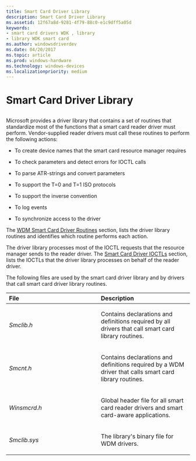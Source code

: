 ```yaml
---
title: Smart Card Driver Library
description: Smart Card Driver Library
ms.assetid: 12f67a8d-9281-4f79-88c0-e1c9dff5a05d
keywords:
- smart card drivers WDK , library
- library WDK smart card
ms.author: windowsdriverdev
ms.date: 04/20/2017
ms.topic: article
ms.prod: windows-hardware
ms.technology: windows-devices
ms.localizationpriority: medium
---
```


# Smart Card Driver Library


## <span id="_ntovr_smart_card_driver_library"></span><span id="_NTOVR_SMART_CARD_DRIVER_LIBRARY"></span>


Microsoft provides a driver library that contains a set of routines that standardize most of the functions that a smart card reader driver must perform. Vendor-supplied reader drivers must call these routines to perform the following actions:

-   To create device names that the smart card resource manager requires

-   To check parameters and detect errors for IOCTL calls

-   To parse ATR-strings and convert parameters

-   To support the T=0 and T=1 ISO protocols

-   To support the inverse convention

-   To log events

-   To synchronize access to the driver

The [WDM Smart Card Driver Routines](https://msdn.microsoft.com/library/windows/hardware/ff549046) section, lists the driver library routines and identifies which routine performs each action.

The driver library processes most of the IOCTL requests that the resource manager sends to the reader driver. The [Smart Card Driver IOCTLs](https://msdn.microsoft.com/library/windows/hardware/ff548988) section, lists the IOCTLs that the driver library processes on behalf of the reader driver.

The following files are used by the smart card driver library and by drivers that call smart card driver library routines.

<table>
<colgroup>
<col width="50%" />
<col width="50%" />
</colgroup>
<thead>
<tr class="header">
<th align="left">File</th>
<th align="left">Description</th>
</tr>
</thead>
<tbody>
<tr class="odd">
<td align="left"><p><em>Smclib.h</em></p></td>
<td align="left"><p>Contains declarations and definitions required by all drivers that call smart card library routines.</p></td>
</tr>
<tr class="even">
<td align="left"><p><em>Smcnt.h</em></p></td>
<td align="left"><p>Contains declarations and definitions required by a WDM driver that calls smart card library routines.</p></td>
</tr>
<tr class="odd">
<td align="left"><p><em>Winsmcrd.h</em></p></td>
<td align="left"><p>Global header file for all smart card reader drivers and smart card-aware applications.</p></td>
</tr>
<tr class="even">
<td align="left"><p><em>Smclib.sys</em></p></td>
<td align="left"><p>The library's binary file for WDM drivers.</p></td>
</tr>
</tbody>
</table>

 

 

 





